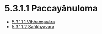 

# 5.3.1.1 Paccayānuloma

* [5.3.1.1.1 Vibhaṅgavāra](5.3.1.1/5.3.1.1.1.md)
* [5.3.1.1.2 Saṅkhyāvāra](5.3.1.1/5.3.1.1.2.md)



